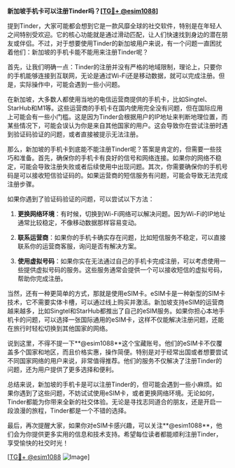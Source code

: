 **新加坡手机卡可以注册Tinder吗？[[TG💪+ @esim1088](https://t.me/s/esim1088)]**

提到Tinder，大家可能都会想到它是一款风靡全球的社交软件，特别是在年轻人之间特别受欢迎。它的核心功能就是通过滑动匹配，让人们快速找到身边的潜在朋友或伴侣。不过，对于想要使用Tinder的新加坡用户来说，有一个问题一直困扰着他们：新加坡的手机卡能不能用来注册Tinder呢？

首先，让我们明确一点：Tinder的注册并没有严格的地域限制，理论上，只要你的手机能够连接到互联网，无论是通过Wi-Fi还是移动数据，就可以完成注册。但是，实际操作中，可能会遇到一些小问题。

在新加坡，大多数人都使用当地的电信运营商提供的手机卡，比如Singtel、StarHub和M1等。这些运营商的手机卡在国内使用完全没有问题，但在国际应用上可能会有一些小门槛。这是因为Tinder会根据用户的IP地址来判断地理位置，而某些情况下，可能会误认为你是来自其他国家的用户。这会导致你在尝试注册时遇到验证码验证的问题，或者直接被提示无法注册。

那么，新加坡的手机卡到底能不能注册Tinder呢？答案是肯定的，但需要一些技巧和准备。首先，确保你的手机卡有良好的信号和网络连接。如果你的网络不稳定，可能会导致注册失败或者后续使用中出现问题。其次，你需要确保你的手机号码是可以接收短信验证码的。如果运营商的短信服务有问题，可能会导致无法完成注册步骤。

如果你遇到了验证码验证的问题，可以尝试以下方法：

1. **更换网络环境**：有时候，切换到Wi-Fi网络可以解决问题。因为Wi-Fi的IP地址通常比较稳定，不像移动数据那样容易变动。
   
2. **联系运营商**：如果你的手机卡确实存在问题，比如短信服务不稳定，可以直接联系你的运营商客服，询问是否有解决方案。

3. **使用虚拟号码**：如果你实在无法通过自己的手机卡完成注册，可以考虑使用一些提供虚拟号码的服务。这些服务通常会提供一个可以接收短信的虚拟号码，帮助你完成注册。

当然，还有一种更简单的方式，那就是使用eSIM卡。eSIM卡是一种新型的SIM卡技术，它不需要实体卡槽，可以通过线上购买并激活。新加坡支持eSIM的运营商越来越多，比如Singtel和StarHub都推出了自己的eSIM服务。如果你担心本地手机卡的问题，可以选择一张国际通用的eSIM卡，这样不仅能解决注册问题，还能在旅行时轻松切换到其他国家的网络。

说到这里，不得不提一下**@esim1088**这个宝藏账号。他们的eSIM卡不仅覆盖多个国家和地区，而且价格实惠，操作简便。特别是对于经常出国或者想要尝试不同国家网络的用户来说，非常值得推荐。他们的服务不仅解决了注册Tinder的问题，还为用户提供了更多选择和便利。

总结来说，新加坡的手机卡是可以注册Tinder的，但可能会遇到一些小麻烦。如果你遇到了这些问题，不妨试试使用eSIM卡，或者更换网络环境。无论如何，Tinder都能为你带来全新的社交体验。无论是寻找志同道合的朋友，还是开启一段浪漫的旅程，Tinder都是一个不错的选择。

最后，再次提醒大家，如果你对eSIM卡感兴趣，可以关注**@esim1088**，他们会为你提供更多实用的信息和技术支持。希望每位读者都能顺利注册Tinder，享受愉快的社交时光！

[[TG💪+ @esim1088](https://t.me/s/esim1088) ![Image](https://i.postimg.cc/4NQfJmqS/Snipaste-2025-05-13-00-14-12.png)]